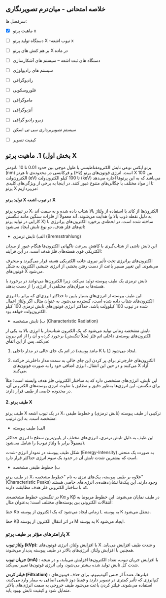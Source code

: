 خلاصه امتحانی - میان‌ترم تصویرنگاری
-------
سرفصل ها:

- [x] ماهیت پرتو x
- [ ] دستگاه تولید پرتو X -تیوب اشعه x
- [ ] بر هم کنش های پرتو X در ماده
- [ ] دستگاه های ثبت اشعه – سیستم های آشکارسازی
- [ ] سیستم های رادیولوژی
- [ ] رادیوگرافی
- [ ] فلوروسکوپی
- [ ] ماموگرافی
- [ ] آنژیوگرافی
- [ ] زیرو رادیو گرافی
- [ ] سیستم تصویربرداری سی تی اسکن
- [ ] کیفیت تصویر


## بخش اول) 1. ماهیت پرتو X

پرتو ایکس نوعی تابش الکترومغناطیسی با طول موجی بین حدود 0.01 تا 10 نانومتر (nm) و فرکانسی در محدوده‌ی  تا  هرتز (Hz) است. انرژی فوتون‌های پرتو X بین 100 الکترون‌ولت (eV) تا 100 کیلو الکترون‌ولت (keV) می‌باشد که به این پرتوها اجازه می‌دهد تا از مواد مختلف با چگالی‌های متنوع عبور کنند. در اینجا به برخی از ویژگی‌های کلیدی پرتو X می‌پردازیم:

#### تولید پرتو X در تیوب اشعه X

در تیوب پرتو X، الکترون‌ها از کاتد با استفاده از ولتاژ بالا شتاب داده شده و به سمت آند هدایت می‌شوند. آند معمولاً از فلزات سنگین مانند تنگستن (به دلیل نقطه ذوب بالا و کارایی در تولید پرتو X) ساخته شده است. در لحظه‌ی برخورد الکترون‌های پرانرژی با اتم‌های فلز هدف، دو نوع تابش ایجاد می‌شود:

- الف) تابش ترمزی (Bremsstrahlung)

این تابش ناشی از شتاب‌گیری یا کاهش سرعت ناگهانی الکترون‌ها هنگام عبور از میدان الکتریکی قوی هسته‌های فلز هدف است. در این فرآیند:

الکترون‌های پرانرژی تحت تأثیر نیروی جاذبه الکتریکی هسته قرار می‌گیرند و منحرف می‌شوند. این تغییر مسیر باعث از دست رفتن بخشی از انرژی جنبشی الکترون به شکل فوتون‌های X می‌شود.

تابش ترمزی یک طیف پیوسته تولید می‌کند، زیرا الکترون‌ها می‌توانند در برخورد با هسته‌ها به میزان‌های مختلفی از انرژی را از دست بدهند.


این طیف پیوسته از انرژی‌های بسیار پایین تا حداکثر انرژی‌ای که برابر با انرژی الکترون‌های شتاب داده شده است، گسترده می‌شود. به عنوان مثال، اگر ولتاژ اعمال شده در تیوب 100 کیلوولت باشد، حداکثر انرژی فوتون‌های تابش ترمزی 100 کیلو الکترون‌ولت خواهد بود.

- ب) تابش مشخصه (Characteristic Radiation)

تابش مشخصه زمانی تولید می‌شود که یک الکترون شتاب‌دار با انرژی بالا به یکی از الکترون‌های پوسته‌ی داخلی اتم فلز (مثلاً تنگستن) برخورد کرده و آن را از اتم بیرون می‌کند. پس از این اتفاق:

1. در اتم یک جای خالی در مدار داخلی (مانند پوسته K یا L) ایجاد می‌شود.


2. الکترون‌های خارجی‌تر برای پر کردن این جای خالی به سمت مدار داخلی‌تر حرکت می‌کنند و در حین این انتقال، انرژی اضافی خود را به صورت فوتون‌های X آزاد می‌کنند.



این تابش، انرژی‌های مشخصی دارد که به ساختار الکترونی فلز هدف وابسته است؛ مثلاً برای تنگستن، این انرژی‌ها به‌طور دقیق و مطابق با تفاوت انرژی پوسته‌های الکترونی آن، در محدوده خاصی از طیف قرار دارند.

#### 2. طیف پرتو X

طیف پرتو X در یک تیوب اشعه X، ترکیبی از طیف پیوسته (تابش ترمزی) و خطوط طیفی مشخصه است. به این ترتیب:

- الف) طیف پیوسته

این طیف به دلیل تابش ترمزی، انرژی‌های مختلف از پایین‌ترین سطح تا انرژی حداکثر (معمولاً برابر با ولتاژ تیوب) را شامل می‌شود.

شکل طیف پیوسته در نمودار انرژی-شدت (Energy-Intensity) به صورت یک منحنی است که بیشترین شدت تابش آن در حدود یک سوم انرژی حداکثر قرار دارد.


- ب) خطوط طیفی مشخصه

در طیف پرتو X، علاوه بر طیف پیوسته، پیک‌های تیزی به نام "خطوط مشخصه" (Characteristic Peaks) وجود دارند. این پیک‌ها نشان‌دهنده‌ی انرژی‌های خاصی هستند که با ساختار الکترونی فلز هدف مطابقت دارند.

در تنگستن، خطوط مشخصه‌ی Kα و Kβ در طیف نمایان می‌شوند. این خطوط مربوط به انتقالات الکترونی بین پوسته‌های مختلف است؛ به‌عنوان مثال:

خط Kα زمانی ایجاد می‌شود که یک الکترون از پوسته L به پوسته K منتقل می‌شود.

خط Kβ در اثر انتقال الکترون از پوسته M به پوسته K ایجاد می‌شود.



### پارامترهای مؤثر بر طیف پرتو X

**ولتاژ تیوب (kVp)**: با افزایش ولتاژ، انرژی فوتون‌های X و شدت طیف افزایش می‌یابد. همچنین با افزایش ولتاژ، انرژی‌های بالاتر در طیف پیوسته پدیدار می‌شوند.

**جریان تیوب (mA)** : با افزایش جریان تیوب، تعداد الکترون‌ها افزایش می‌یابد، و در نتیجه شدت کل تابش تولید شده بیشتر می‌شود، ولی انرژی فوتون‌ها تغییر نمی‌کند.

**فیلتر کردن (Filtration)** : فیلترها، عمدتاً از جنس آلومینیوم، برای حذف فوتون‌های کم‌انرژی که تأثیر کمتری در تصویر دارند و فقط دوز تابشی اضافی به بیمار وارد می‌کنند، استفاده می‌شوند. فیلتر کردن باعث می‌شود طیف خروجی به سمت انرژی‌های بالاتر متمایل شود و کیفیت تابش بهبود یابد.
